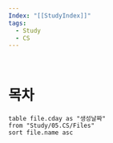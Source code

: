 ```yaml
---
Index: "[[StudyIndex]]"
tags:
  - Study
  - CS
---
```

   
   
# 목차
```dataview
table file.cday as "생성날짜"
from "Study/05.CS/Files"
sort file.name asc
```
